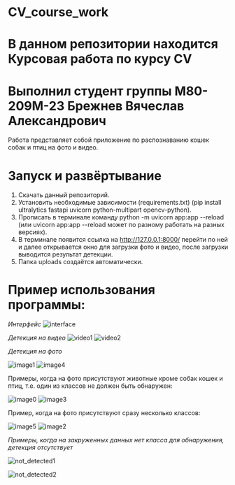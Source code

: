 # CV_course_work

# В данном репозитории находится Курсовая работа по курсу CV

# Выполнил студент группы М80-209М-23 Брежнев Вячеслав Александрович

Работа представляет собой приложение по распознаванию кошек собак и птиц на фото и видео.

# Запуск и развёртывание

1. Скачать данный репозиторий.
2. Установить необходимые зависимости (requirements.txt) (pip install ultralytics fastapi uvicorn python-multipart opencv-python).
3. Прописать в терминале команду python -m uvicorn app:app --reload (или uvicorn app:app --reload может по разному работать на разных версиях).
4. В терминале появится ссылка на http://127.0.0.1:8000/ перейти по ней и далее открывается окно для загрузки фото и видео, после загрузки выводится результат детекции.
5. Папка uploads создаётся автоматически.

# Пример использования программы:

*Интерфейс*
![interface](https://github.com/user-attachments/assets/caec3db5-443f-41c8-a4ef-abd09082dee9)

*Детекция на видео*
![video1](https://github.com/user-attachments/assets/ac222980-0807-4263-b8b3-2e13702b8241)
![video2](https://github.com/user-attachments/assets/17348717-4c32-49aa-b499-cd19c0442dc5)

*Детекция на фото*

![image1](https://github.com/user-attachments/assets/af38ffdb-4542-407a-b216-eb5ec4c577b8)
![image4](https://github.com/user-attachments/assets/54f314e1-2e98-44f9-8e27-dde6fd1714bf)


Примеры, когда на фото присутствуют животные кроме собак кошек и птиц, т.е. один из классов не должен быть обнаружен:

![image0](https://github.com/user-attachments/assets/359774ac-4f7b-4538-978d-647cac1686f0)
![image3](https://github.com/user-attachments/assets/16c82f13-9af8-4039-8ca8-b5b2f65a7b85)

Пример, когда на фото присутствуют сразу несколько классов:

![image5](https://github.com/user-attachments/assets/2c6ffb7b-a30d-44c6-9600-d4828ca4ae57)
![image2](https://github.com/user-attachments/assets/a63ce2f4-3983-4811-83b8-5110c4b41619)

*Примеры, когда на закруженных данных нет класса для обнаружения, детекция отсутствует*

![not_detected1](https://github.com/user-attachments/assets/8e5f6980-eb2a-439e-8b22-a8d18c0d42da)

![not_detected2](https://github.com/user-attachments/assets/aaaba311-950a-49a9-bf84-a20079816afc)






